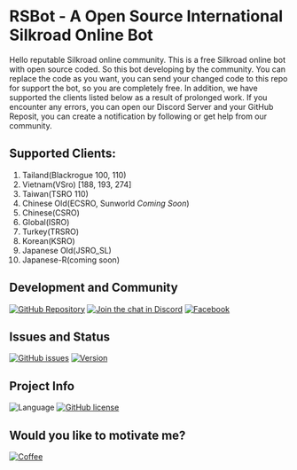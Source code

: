 # RSBot - A Open Source International Silkroad Online Bot

Hello reputable Silkroad online community. This is a free Silkroad online bot with open source coded. So this bot developing by the community. You can replace the code as you want, you can send your changed code to this repo for support the bot, so you are completely free. In addition, we have supported the clients listed below as a result of prolonged work. If you encounter any errors, you can open our Discord Server and your GitHub Reposit, you can create a notification by following or get help from our community.

## Supported Clients:

1. Tailand(Blackrogue 100, 110)
2. Vietnam(VSro) [188, 193, 274]
3. Taiwan(TSRO 110)
4. Chinese Old(ECSRO, Sunworld *Coming Soon*)
5. Chinese(CSRO)
6. Global(ISRO)
7. Turkey(TRSRO)
8. Korean(KSRO)
9. Japanese Old(JSRO_SL)
10. Japanese-R(coming soon)

## Development and Community
[![GitHub Repository](https://img.shields.io/badge/github-sdclowen/rsbot-green.svg)](https://github.com/SDClowen/RSBot)
[![Join the chat in Discord](https://img.shields.io/discord/454345032846016515.svg)](https://discord.gg/GwecXfcKTk)
[![Facebook](https://img.shields.io/badge/facebook-page%20-blue)](https://www.facebook.com/rsbotofficial/)

## Issues and Status
[![GitHub issues](https://img.shields.io/github/issues/sdclowen/rsbot.svg)](https://github.com/sdclowen/rsbot/issues)
[![Version](https://img.shields.io/badge/version-v2.0-maroon.svg)](https://github.com/SDClowen/RSBot)

## Project Info
![Language](https://img.shields.io/badge/language-CSharp-blue.svg)
[![GitHub license](https://img.shields.io/badge/License-GPLv3-blue.svg)](https://github.com/SDClowen/RSBot/blob/master/LICENSE)

## Would you like to motivate me?
[![Coffee](https://img.shields.io/badge/Buy_Me_A_Coffee-FFDD00?style=for-the-badge&logo=buy-me-a-coffee&logoColor=black)](https://buymeacoffee.com/sdclowen)
